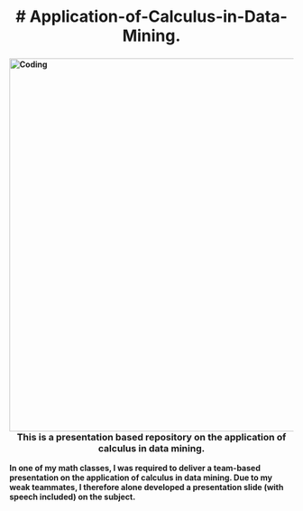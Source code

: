 <h1 align="center"><b># Application-of-Calculus-in-Data-Mining.</h1>
  
<img align="left" alt="Coding" width="660" src="https://miro.medium.com/max/768/1*53ewUU4z23OSxAvqp154AA.jpeg">


 
<h3 align="center">  This is a presentation based repository on the application of calculus in data mining.</h3>
  
<p>In one of my math classes, I was required to deliver a team-based presentation on the application of calculus in data mining. Due to my weak teammates, I therefore alone developed a presentation slide (with speech included) on the subject.</p>
